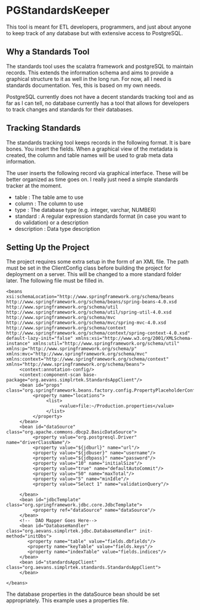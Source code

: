 # PGStandardsKeeper

This tool is meant for ETL developers, programmers, and just about anyone to keep track of any database but with extensive access to PostgreSQL.


## Why a Standards Tool

The standards tool uses the scalatra framework and postgreSQL to maintain records. This extends the information schema and aims to provide a graphical
structure to it as well in the long run. For now, all I need is standards documentation. Yes, this is based on my own needs.

PostgreSQL currently does not have a decent standards tracking tool and as far as I can tell, no database currently has a tool that allows for developers
to track changes and standards for their databases. 

## Tracking Standards

The standards tracking tool keeps records in the following format. It is bare bones. You insert the fields. When a graphical view of the metadata is created, 
the column and table names will be used to grab meta data information. 

The user inserts the following record via graphical interface. These will be better organized as time goes on. I really just need a simple standards tracker at
the moment.


- table : The table ame to use
- column : The column to use
- type : The database type (e.g. integer, varchar, NUMBER)
- standard : A regular expression standards format (in case you want to do validation) or a description
- description : Data type description

## Setting Up the Project

The project requires some extra setup in the form of an XML file. The path must be set in the ClientConfig class before building the project for deployment on a server. This will be changed to a more standard folder later. The following file must be filled in.

```
<beans 
xsi:schemaLocation="http://www.springframework.org/schema/beans   http://www.springframework.org/schema/beans/spring-beans-4.0.xsd   http://www.springframework.org/schema/util    http://www.springframework.org/schema/util/spring-util-4.0.xsd         http://www.springframework.org/schema/mvc         http://www.springframework.org/schema/mvc/spring-mvc-4.0.xsd   http://www.springframework.org/schema/context   http://www.springframework.org/schema/context/spring-context-4.0.xsd" default-lazy-init="false" xmlns:xsi="http://www.w3.org/2001/XMLSchema-instance" xmlns:util="http://www.springframework.org/schema/util" xmlns:p="http://www.springframework.org/schema/p" xmlns:mvc="http://www.springframework.org/schema/mvc" xmlns:context="http://www.springframework.org/schema/context" xmlns="http://www.springframework.org/schema/beans">
     <context:annotation-config/>
     <context:component-scan base-package="org.aevans.simplrtek.StandardsAppClient"/>
     <bean id="props" class="org.springframework.beans.factory.config.PropertyPlaceholderConfigurer">
          <property name="locations">
               <list> 
        		    <value>file:~/Production.properties</value>
               </list>
          </property>
     </bean>
     <bean id="dataSource" class="org.apache.commons.dbcp2.BasicDataSource">
          <property value="org.postgresql.Driver" name="driverClassName"/>
          <property value="${jdburl}" name="url"/>
          <property value="${jdbuser}" name="username"/>
          <property value="${jdbpass}" name="password"/>
          <property value="10" name="initialSize"/>
          <property value="true" name="defaultAutoCommit"/>
          <property value="50" name="maxTotal"/>
          <property value="5" name="minIdle"/>
          <property value="Select 1" name="validationQuery"/>
          
     </bean>
     <bean id="jdbcTemplate" class="org.springframework.jdbc.core.JdbcTemplate">
          <property ref="dataSource" name="dataSource"/>
     </bean>
     <!--  DAO Mapper Goes Here-->
     <bean id="DatabaseHandler" class="org.aevans.simplrtek.jdbc.DatabaseHandler" init-method="initDbs"> 
     	<property name="table" value="fields.dbfields"/>
		<property name="keyTable" value="fields.keys"/>
		<property name="indexTable" value="fields.indices"/>
     </bean>
     <bean id="standardsAppClient" class="org.aevans.simplrtek.standards.StandardsAppClient">
     </bean>
     
</beans>
```

The database properties in the dataSource bean should be set appropriately. This example uses a properties file.
